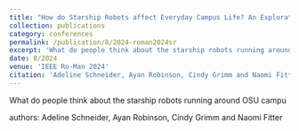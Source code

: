 ```yaml
---
title: "How do Starship Robots affect Everyday Campus Life? An Exploratory Posting Board Analysis and Interview-Based Study"
collection: publications
category: conferences
permalink: /publication/8/2024-roman2024sr
excerpt: 'What do people think about the starship robots running around OSU campus?'
date: 8/2024
venue: 'IEEE Ro-Man 2024'
citation: 'Adeline Schneider, Ayan Robinson, Cindy Grimm and Naomi Fitter'
---
```

What do people think about the starship robots running around OSU campu

authors: Adeline Schneider, Ayan Robinson, Cindy Grimm and Naomi Fitter